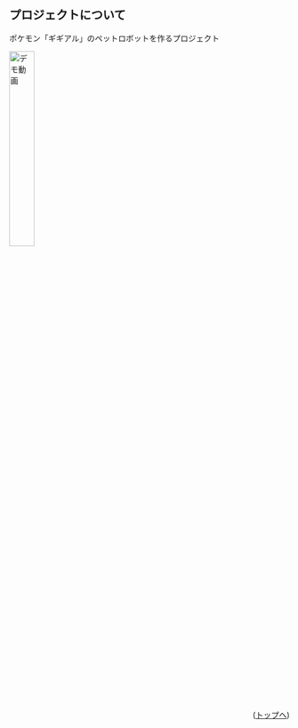<div id="top"></div>

<!-- プロジェクトについて -->

## プロジェクトについて

ポケモン「ギギアル」のペットロボットを作るプロジェクト

<a href="https://youtube.com/shorts/ZwHQG525nb0?si=zIuGOGzvLZQPswT8" target="_blank">
    <img src="https://github.com/Akitsuha/Gigiaru/assets/79774450/8372f6b8-61c6-4e24-aea4-bd060b1834c3" alt="デモ動画" width="30%">
</a>


<p align="right">(<a href="#top">トップへ</a>)</p>

